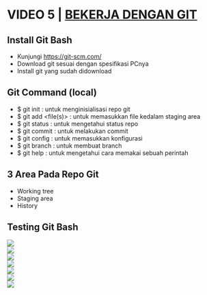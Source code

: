 # VIDEO 5 | [BEKERJA DENGAN GIT](https://www.youtube.com/watch?v=e-6OkXRqWaE)

## Install Git Bash
* Kunjungi https://git-scm.com/
* Download git sesuai dengan spesifikasi PCnya 
* Install git yang sudah didownload

## Git Command (local)
* $ git init : untuk menginisialisasi repo git
* $ git add <file(s)> : untuk memasukkan file kedalam staging area
* $ git status : untuk mengetahui status repo
* $ git commit : untuk melakukan commit
* $ git config : untuk memasukkan konfigurasi 
* $ git branch : untuk membuat branch
* $ git help : untuk mengetahui cara memakai sebuah perintah

## 3 Area Pada Repo Git
* Working tree
* Staging area
* History

## Testing Git Bash  
![](https://i.ibb.co/SV9FgXG/unknown.png)  
![](https://media.discordapp.net/attachments/552451111722811392/941337732016386108/unknown.png)  
![](https://cdn.discordapp.com/attachments/552451111722811392/941337759585558578/unknown.png)  
![](https://media.discordapp.net/attachments/552451111722811392/941338122933903441/unknown.png)  
![](https://media.discordapp.net/attachments/552451111722811392/941338608458166332/unknown.png)  
![](https://cdn.discordapp.com/attachments/552451111722811392/941339063263313930/unknown.png)  
![](https://cdn.discordapp.com/attachments/552451111722811392/941341400446939186/unknown.png)  
